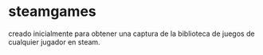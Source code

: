 # steamgames
creado inicialmente para obtener una captura de la biblioteca de juegos de cualquier jugador en steam.
